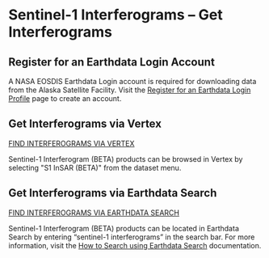 # Sentinel-1 Interferograms – Get Interferograms

## Register for an Earthdata Login Account

A NASA EOSDIS Earthdata Login account is required for downloading data from the Alaska Satellite Facility. Visit the [Register for an Earthdata Login Profile](https://urs.earthdata.nasa.gov/users/new) page to create an account.

## Get Interferograms via Vertex

[FIND INTERFEROGRAMS VIA VERTEX](https://search.asf.alaska.edu/#/?dataset=SENTINEL-1%20INTERFEROGRAM%20(BETA))

Sentinel-1 Interferogram (BETA) products can be browsed in Vertex by selecting "S1 InSAR (BETA)" from the dataset menu.

## Get Interferograms via Earthdata Search

[FIND INTERFEROGRAMS VIA EARTHDATA SEARCH](https://search.earthdata.nasa.gov/search?q=sentinel-1%20interferograms)

Sentinel-1 Interferogram (BETA) products can be located in Earthdata Search by entering “sentinel-1 interferograms” in the search bar. For more information, visit the [How to Search using Earthdata Search](https://wiki.earthdata.nasa.gov/display/EDSC/How+To%3A+Search+using+Earthdata+Search) documentation.
